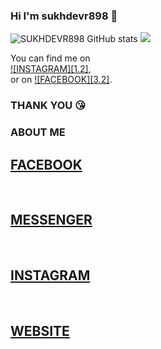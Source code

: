 ### Hi I'm sukhdevr898 👋

<!--
**sukhdevr898/sukhdevr898** is a ✨ _special_ ✨ repository because its `README.md` (this file) appears on your GitHub profile.

Here are some ideas to get you started:

- 🔭 I’m currently working on ..
- ⚡ Fun fact: ...
-->
![SUKHDEVR898 GitHub stats](https://github-readme-stats.vercel.app/api?username=anuraghazra&show_icons=true&theme=radical)
<img src="https://img.shields.io/static/v1?label=<https://sukhdevr898.site123.me>&message=<https://m.me/sukhdevr898>&color=<COLOR>" />
<!-- Actual text -->

You can find me on <br>
[![INSTAGRAM][1.2]][1],<br> or on [![FACEBOOK][3.2]][2].

<!-- Icons -->


<!-- Links to your social media accounts -->

[1]: https://m.instagram.com/sukhdevr898
[2]: https://m.facebook.com/sukhdevr898/
### THANK YOU 😘
### ABOUT ME 
<a href="https://m.facebook.com/sukhdevr898 "> <h2> FACEBOOK </h2></a><br>
<a href="https://m.me/sukhdevr898" > <h2> MESSENGER </h2></a><br>
<a href="https://m.instagram.com/sukhdevr898 "> <h2> INSTAGRAM </h2></a><br>
<a href="https://sukhdevr898.site123.me "> <h2> WEBSITE </h2></a><br>

